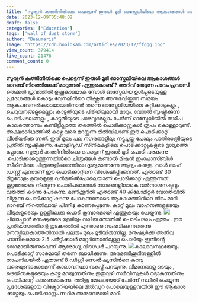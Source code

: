 ```yaml
---
title: "സൂര്യന്‍ കത്തിനില്‍ക്കെ പെട്ടെന്ന് ഇരുള്‍ മൂടി ഓസ്ട്രേലിയിലെ ആകാശങ്ങൾ ഓറഞ്ച് നിറത്തിലേക്ക് മാറുന്നത് എന്തുകൊണ്ട് ?"
date: 2023-12-09T05:48:02
draft: false
categories: ["Education"]
tags: ['wall of dust storm']
author: "Beaumaris"
image: "https://cdn.boolokam.com/articles/2023/12/ffggg.jpg"
view_count: 379414
like_count: 21476
comment_count: 0
---
```


**സൂര്യന്‍ കത്തിനില്‍ക്കെ പെട്ടെന്ന് ഇരുള്‍ മൂടി ഓസ്ട്രേലിയിലെ ആകാശങ്ങൾ ഓറഞ്ച് നിറത്തിലേക്ക് മാറുന്നത് എന്തുകൊണ്ട് ?** **അറിവ് തേടുന്ന പാവം പ്രവാസി** തെക്കന്‍ ധ്രുവത്തില്‍ ഉഷ്ണകാലമാകു മ്പോൾ ഓസ്ട്രേലിയ ഉള്‍പ്പടെയുള്ള പ്രദേശങ്ങള്‍ കൊടും വേനലിന്‍റെ തീക്ഷ്ണത അനുഭവിയ്ക്കുന്ന സമയം ആകും.വേനല്‍ക്കാലമായതിനാല്‍ തന്നെ ഓസ്ട്രേലിയയിലെ കുറ്റിക്കാടുകളും , ചെറുവനങ്ങളുമെല്ലാം കാട്ടുതീയുടെ പിടിയിലുമായി മാറും. വേനല്‍ സൃഷ്ടിക്കുന്ന പൊടിപടലങ്ങളും , കാട്ടുതീയുടെ ചാരവുമെല്ലാം ചേര്‍ന്ന് ഓസ്ട്രേലിയിൽ സമീപ കാലത്തൊന്നും കണ്ടിട്ടില്ലാത്ത തരത്തില്‍ പൊടിക്കാറ്റുകൾ രൂപം കൊള്ളാറുണ്ട്. അക്ഷരാർഥത്തില്‍ കാഴ്ച വരെ മറയ്ക്കുന്ന രീതിയിലാണ് ഈ പൊടിക്കാറ്റ് വീശിയടിക്കു ന്നത്. ഇത് മൂലം പല നഗരങ്ങളിലും നട്ടുച്ചയ്ക്കു പോലും പാതിരാത്രിയുടെ പ്രതീതി സൃഷ്ടിക്കുന്നു. ഹോളിവുഡ് സിനിമകളിലെ പൊടിക്കാറ്റുകളുടെ ദൃശ്യത്തെ പ്പോലെ സൂര്യന്‍ കത്തിനില്‍ക്കെ പെട്ടെന്ന് ഇരുള്‍ മൂടി പൊടി പരക്കുന്നു .പൊടിക്കാറ്റെത്തുന്നതിന്‍റെ ചിത്രങ്ങള്‍ കണ്ടാല്‍ മിഷന്‍ ഇംപോസിബിള്‍ സീരീസിലെ ചിത്രങ്ങളിലൊന്നിലെ ദൃശ്യമാണന്നേ ആദ്യം കരുതൂ. വാള്‍ ഓഫ് ഡസ്റ്റ് എന്നാണ് ഈ പൊടിക്കാറ്റിനെ വിശേഷിപ്പിക്കുന്നത്. ഏതാണ്ട് 30 മീറ്ററോളം ഉയരമുള്ള വന്‍മതില്‍പോലെയാണ് പൊടിക്കാറ്റ് എത്തുന്നത്. കൂട്ടത്തോടെ നീങ്ങുന്ന പൊടിപടലങ്ങള്‍ നഗരങ്ങളിലാകെ വന്‍നാശനഷ്ടവും വരുത്തി കടന്നു പോകുന്നു. മണിക്കൂറില്‍ ഏതാണ്ട് 40 കിലോമീറ്റര്‍ വേഗതയില്‍ വീശുന്ന പൊടിക്കാറ്റ് കടന്നു പോകുന്നതോടെ ആകാശത്തിന്‍റെ നിറം മാറി ഓറഞ്ച് നിറത്തിലായി പിന്നീടു കാണപ്പെടുന്നു. കാറ്റ് മൂലം വാഹനങ്ങളുടെയും വീടുകളുടെയും ഉള്ളിലേക്കു പൊടി കൂമ്പാരമായി എത്തുകയും ചെയ്യുന്നു. ![](https://cdn.boolokam.com/articles/2023/12/dqdqqddqdq-scaled.jpg) ചിലപ്പോൾ മനുഷ്യരുടെ ഉള്ളിലും വലിയ തോതിൽ പൊടിപടലം എത്തും . ഈ പ്രതിഭാസത്തിന്റെ തുടക്കത്തില്‍ എന്താണു സംഭവിക്കുന്നതെന്നു മനസ്സിലാകാത്തതിനാൽ പലരും മുഖം മൂടിയിരുന്നില്ല. മനുഷ്യര്‍ക്ക് അതീവ ഹാനികരമായ 2.5 പര്‍ട്ടിക്കുലര്‍ മാറ്റര്‍തോതിലുള്ള പൊടിയും ഇതിന്റെ ഭാഗമായിരുന്നുവെന്ന് ആരോഗ്യ വിദഗ്ധർ പറയുന്നു. ![](https://cdn.boolokam.com/articles/2023/12/fww2-scaled.jpg)കാലാവസ്ഥയേയും പൊടിക്കാറ്റ് സാരമായി തന്നെ ബാധിക്കുന്നു. അരമണിക്കൂറിനുള്ളില്‍ താപനിലയില്‍ ഏതാണ്ട് 8 ഡിഗ്രി സെല്‍ഷ്യസിന്‍റെ കുറവു വരെയുണ്ടാകാമെന്ന് കാലാവസ്ഥാ വകുപ്പ് പറയുന്നു. വിമാനങ്ങളു ടെയും , ട്രെയിനുകളുടെയും കാഴ്ച മറയുന്നതിനും ഇതുവഴി സര്‍വീസുകള്‍ റദ്ദാകുന്നതിനും പൊടിക്കാറ്റ് കാരണമാകുന്നു. തരിശു മേഖലയോട് ചേര്‍ന്ന് സ്ഥിതി ചെയ്യുന്ന പ്രദേശങ്ങളായ വിക്ടോറിയയിലെ മില്‍ഡുറ പോലെയുള്ളവയിൽ ഈ ആകാശ ക്കാഴ്ചയും പൊടിക്കാറ്റും സ്ഥിര അനുഭവമായി മാറി.
